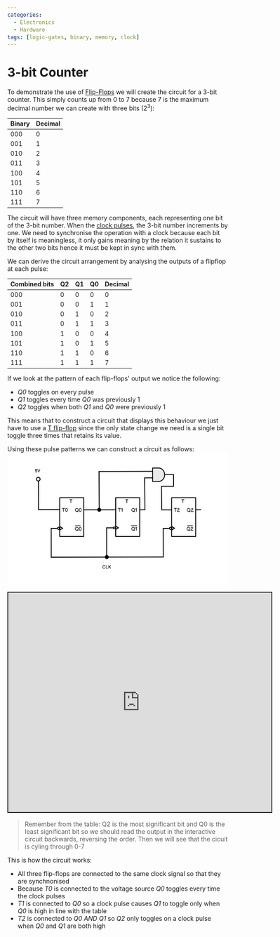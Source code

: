 ```yaml
---
categories:
  - Electronics
  - Hardware
tags: [logic-gates, binary, memory, clock]
---
```


# 3-bit Counter

To demonstrate the use of [Flip-Flops](/Electronics_and_Hardware/Digital_circuits/Flip_flops.md) we will create the circuit for a 3-bit counter. This simply counts up from 0 to 7 because 7 is the maximum decimal number we can create with three bits ($2^3$): 

| Binary 	| Decimal 	| 
|-------	| -------	|
| 000 	    | 0	        | 
| 001 	    | 1 	    | 
| 010 	    | 2 	    | 
| 011	    | 3 	    | 
| 100 	    | 4 	    | 
| 101 	    | 5 	    | 
| 110 	    | 6 	    | 
| 111 	    | 7 	    | 

The circuit will have three memory components, each representing one bit of the 3-bit number. When the [clock pulses](/Electronics_and_Hardware/Digital_circuits/Clock_signals.md), the 3-bit number increments by one. We need to synchronise the operation with a clock because each bit by itself is meaningless, it only gains meaning by the relation it sustains to the other two bits hence it must be kept in sync with them.

We can derive the circuit arrangement by analysing the outputs of a flipflop at each pulse:

| Combined bits 	| Q2 	| Q1 	| Q0 	| Decimal 	|
|---------------	|----	|----	|----	|---------	|
| 000           	| 0  	| 0  	| 0  	| 0       	|
| 001           	| 0  	| 0  	| 1  	| 1       	|
| 010           	| 0  	| 1  	| 0  	| 2       	|
| 011           	| 0  	| 1  	| 1  	| 3       	|
| 100           	| 1  	| 0  	| 0  	| 4       	|
| 101           	| 1  	| 0  	| 1  	| 5       	|
| 110           	| 1  	| 1  	| 0  	| 6       	|
| 111           	| 1  	| 1  	| 1  	| 7       	|

If we look at the pattern of each flip-flops' output we notice the following:

* _Q0_ toggles on every pulse
* _Q1_  toggles every time _Q0_ was previously 1
* _Q2_ toggles when both _Q1_ and _Q0_ were previously 1

This means that to construct a circuit that displays this behaviour we just have to use a [T flip-flop](/Electronics_and_Hardware/Digital_circuits/Flip_flops.md#t-flip-flops) since the only state change we need is a single bit toggle three times that retains its value.

Using these pulse patterns we can construct a circuit as follows:
![](/_img/3-bit-adder-diagram.png)

<iframe src="https://circuitverse.org/simulator/embed/3-bit-counter-d33846e3-7538-427d-b4cc-dc64fdaf0af3?theme=default&display_title=false&clock_time=true&fullscreen=true&zoom_in_out=true" style="border-width:; border-style: solid; border-color:;" name="myiframe" id="projectPreview" scrolling="no" frameborder="1" marginheight="0px" marginwidth="0px" height="500" width="600" allowFullScreen></iframe>

<br />

> Remember from the table: Q2 is the most significant bit and Q0 is the least significant bit so we should read the output in the interactive circuit backwards, reversing the order. Then we will see that the cicuit is cyling through 0-7 


This is how the circuit works:

* All three flip-flops are connected to the same clock signal so that they are synchnonised
* Because _T0_ is connected to the voltage source _Q0_ toggles every time the clock pulses
* _T1_ is connected to _Q0_ so a clock pulse causes _Q1_ to toggle only when _Q0_ is high in line with the table
* _T2_ is connected to _Q0 AND Q1_ so _Q2_ only toggles on a clock pulse when _Q0_ and _Q1_ are both high
